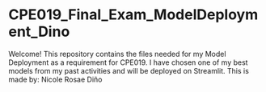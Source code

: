 # CPE019_Final_Exam_ModelDeployment_Dino
Welcome! This repository contains the files needed for my Model Deployment as a requirement for CPE019. I have chosen one of my best  models from my past activities and will be deployed on Streamlit. 
This is made by: Nicole Rosae Diño
